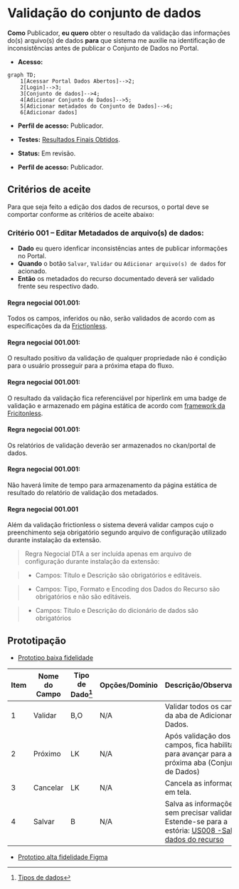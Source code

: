 # Validação do conjunto de dados

**Como** Publicador, **eu quero**  obter o resultado da validação das informações do(s) arquivo(s) de dados  **para** que sistema me auxilie na identificação de inconsistências antes de publicar o Conjunto de Dados no Portal. 

- **Acesso:** 

```mermaid
graph TD;
    1[Acessar Portal Dados Abertos]-->2;
    2[Login]-->3;
    3[Conjunto de dados]-->4;
    4[Adicionar Conjunto de Dados]-->5;
    5[Adicionar metadados do Conjunto de Dados]-->6;
    6[Adicionar dados]
```

- **Perfil de acesso:** Publicador. 

- **Testes:** [Resultados Finais Obtidos](../../../testes/sprint_03/05_validacao_de_dados_do_recurso_casos_de_teste/#testes-realizados-pela-equipe-dcta-em-ambiente-da-cge).

- **Status:** Em revisão.

- **Perfil de acesso:** Publicador. 

## Critérios de aceite
Para que seja feito a edição dos dados de recursos, o portal deve se comportar conforme as critérios de aceite abaixo:

### **Critério 001 – Editar Metadados de arquivo(s) de dados:**
- **Dado** eu quero idenficar inconsistências antes de publicar informações no Portal.
- **Quando** o botão `Salvar`, `Validar` ou `Adicionar arquivo(s) de dados` for acionado.
- **Então** os metadados do recurso documentado deverá ser validado frente seu respectivo dado. 

#### **Regra negocial 001.001**: 
Todos os campos, inferidos ou não, serão validados de acordo com as especificações da da [Frictionless](https://specs.frictionlessdata.io/#overview).

#### **Regra negocial 001.001**:
O resultado positivo da validação de qualquer propriedade não é condição para o usuário prosseguir para a próxima etapa do fluxo.

#### **Regra negocial 001.001**:
O resultado da validação fica referenciável por hiperlink em uma badge de validação e armazenado em página estática de acordo com [framework da Fricitonless](https://repository.frictionlessdata.io/docs/reports.html).

#### **Regra negocial 001.001**:
Os relatórios de validação deverão ser armazenados no ckan/portal de dados.  

#### **Regra negocial 001.001**:
Não haverá limite de tempo para armazenamento da página estática de resultado do relatório de validação dos metadados. 

#### **Regra negocial 001.001**
Além da validação frictionless o sistema deverá validar campos cujo o preenchimento seja obrigatório segundo arquivo de configuração utilizado durante instalação da extensão.

> Regra Negocial DTA a ser incluída apenas em arquivo de configuração durante instalação da extensão:

> - Campos: Título e Descrição são obrigatórios e editáveis. 

> - Campos: Tipo, Formato e Encoding dos Dados do Recurso são obrigatórios e não são editáveis. 

> - Campos: Título e Descrição do dicionário de dados são obrigatórios

## Prototipação

- [Prototipo baixa fidelidade](/assets/pdfs/prototipo_telas_ckan.pdf)

| Item |                        Nome do Campo                        | Tipo de Dado[^1] | Opções/Domínio |     Descrição/Observações      |
|------|-------------------------------------------------------------|------------------|----------------|--------------------------------|
|    1 |  Validar     | B,O             |  N/A       | Validar todos os campos da aba de Adicionar Dados.
|    2 |   Próximo            |   LK            |      N/A      | Após validação dos campos, fica habilitado para avançar para a próxima aba (Conjunto de Dados) |
|    3 | Cancelar |     LK         |       N/A      | Cancela as informações em tela. |
|    4 | Salvar  |     B          |       N/A      | Salva as informações sem precisar validar. Estende-se para a estória: [US008  -Salvar dados do recurso](/estorias_de_usuarios/08_salvar_dados_do_recurso) |

- [Prototipo alta fidelidade Figma](https://www.figma.com/proto/X0SZVAiL6Auf6pqssoewnn/SEPLAG-CKAN?node-id=2%3A387&scaling=min-zoom&page-id=2%3A387&starting-point-node-id=217%3A1115) 

[^1]: [Tipos de dados](../modelos/tipos_dado_formulario_html.md)